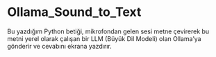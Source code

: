 # Ollama_Sound_to_Text

Bu yazdığım Python betiği, mikrofondan gelen sesi metne çevirerek bu metni yerel olarak çalışan bir LLM (Büyük Dil Modeli) olan Ollama’ya gönderir ve cevabını ekrana yazdırır. 
